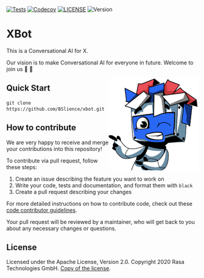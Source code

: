 [![Tests](https://github.com/BSlience/src.xbot/workflows/Tests/badge.svg)](https://github.com/BSlience/src.xbot/actions?workflow=Tests)
[![Codecov](https://codecov.io/gh/BSlience/src.xbot/branch/master/graph/badge.svg)](https://codecov.io/gh/BSlience/src.xbot)
[![LICENSE](https://black.readthedocs.io/en/stable/_static/license.svg)](https://github.com/BSlience/src.xbot/blob/master/LICENSE)
![Version](https://img.shields.io/badge/Version-3.8%2B-orange)

# XBot
This is a Conversational AI for X.

Our vision is to make Conversational AI for everyone in future. Welcome to join us :rocket: :rocket: 

<img align="right" height="244" src="asset/xbot.jpg">

## Quick Start
```
git clone https://github.com/BSlience/xbot.git
```

## How to contribute
We are very happy to receive and merge your contributions into this repository! 

To contribute via pull request, follow these steps:

1. Create an issue describing the feature you want to work on 
2. Write your code, tests and documentation, and format them with ``black``
3. Create a pull request describing your changes

For more detailed instructions on how to contribute code, check out these [code contributor guidelines](CONTRIBUTING.md).

Your pull request will be reviewed by a maintainer, who will get
back to you about any necessary changes or questions. 

## License
Licensed under the Apache License, Version 2.0.
Copyright 2020 Rasa Technologies GmbH. [Copy of the license](LICENSE).
